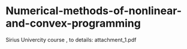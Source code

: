 # Numerical-methods-of-nonlinear-and-convex-programming
Sirius Univercity course
, to details: attachment_1.pdf
